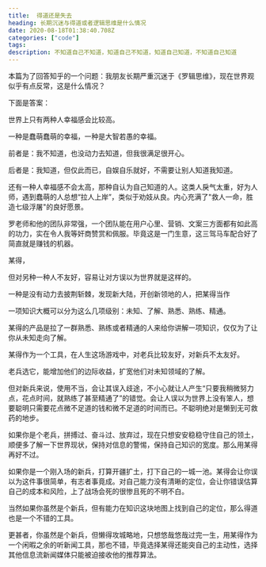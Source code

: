 ```yaml
---
title:  得道还是失去
heading: 长期沉迷与得道或者逻辑思维是什么情况
date: 2020-08-18T01:38:40.708Z
categories: ["code"]
tags: 
description: 不知道自己不知道，知道自己不知道，知道自己知道，不知道自己知道
---
```


本篇为了回答知乎的一个问题：我朋友长期严重沉迷于《罗辑思维》，现在世界观似乎有点反常，这是什么情况？

下面是答案：


世界上只有两种人幸福感会比较高。

一种是蠢萌蠢萌的幸福，一种是大智若愚的幸福。

前者是：我不知道，也没动力去知道，但我很满足很开心。

后者是：我知道，但仅此而已，自娱自乐就好，不需要让别人知道我知道。

还有一种人幸福感不会太高，那种自认为自己知道的人。这类人戾气太重，好为人师，遇到蠢萌的人总想“拉人上岸”，类似于劝妓从良。内心充满了"救人一命，胜造七级浮屠"的良好愿景。

罗老师和他的团队非常强，一个团队能在用户心里、营销、文案三方面都有如此高的功力，实在令人我等奸商赞赏和佩服。毕竟这是一门生意，这三驾马车配合好了简直就是赚钱的机器。

某得，



但对另种一种人不友好，容易让对方误以为世界就是这样的。

一种是没有动力去披荆斩棘，发现新大陆，开创新领地的人，把某得当作


一项知识大概可以分为这么几项级别：未知、了解、熟悉、熟练、精通。

某得的产品是拉了一群熟悉、熟练或者精通的人来给你讲解一项知识，仅仅为了让你从未知走向了解。

某得作为一个工具，在人生这场游戏中，对老兵比较友好，对新兵不太友好。

老兵选它，能增加他们的边际收益，扩宽他们对未知领域的了解。

但对新兵来说，使用不当，会让其误入歧途，不小心就让人产生“只要我稍微努力点，花点时间，就熟练了甚至精通了”的错觉。会让人误以为世界上没有笨人，想要聪明只需要花点微不足道的钱和微不足道的时间而已。不聪明绝对是懒到无可救药的地步。

如果你是个老兵，拼搏过、奋斗过、放弃过，现在只想安安稳稳守住自己的领土，顺便多了解一下世界现状，保持对信息的警惕，保持自己知识的宽度。那么用某得再好不过。

如果你是一个刚入场的新兵，打算开疆扩土，打下自己的一城一池。某得会让你误以为这件事很简单，有志者事竟成。对自己能力没有清晰的定位，会让你错误估算自己的成本和风险，上了战场会死的很惨且死的不明不白。

当然如果你虽然是个新兵，但有能力在知识这块地图上找到自己的定位，那么得道也是一个不错的工具。

更甚者，你虽然是个新兵，但懒得攻城略地，只想悠哉悠哉过完一生，用某得作为一个闲暇之余的听新闻工具，那也不错，毕竟选择某得还能突自己的主动性，选择其他信息流新闻媒体只能被迫接收他的推荐算法。



















